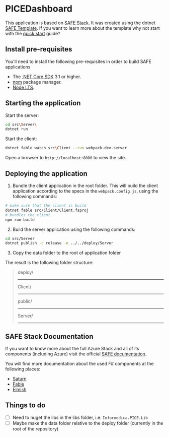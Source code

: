 # PICEDashboard
This application is based on [SAFE Stack](https://safe-stack.github.io/). It was created using the dotnet [SAFE Template](https://safe-stack.github.io/docs/template-overview/). If you want to learn more about the template why not start with the [quick start](https://safe-stack.github.io/docs/quickstart/) guide?

## Install pre-requisites
You'll need to install the following pre-requisites in order to build SAFE applications

* The [.NET Core SDK](https://www.microsoft.com/net/download) 3.1 or higher.
* [npm](https://nodejs.org/en/download/) package manager.
* [Node LTS](https://nodejs.org/en/download/).

## Starting the application
Start the server:
```bash
cd src\Server\
dotnet run
```

Start the client:
```bash
dotnet fable watch src\Client --run webpack-dev-server
```

Open a browser to `http://localhost:8080` to view the site.

## Deploying the application

1. Bundle the client application in the root folder. This will build the client application according to the specs in the `webpack.config.js`, using the following commands:
```bash
# make sure that the client is build
dotnet fable src/Client/Client.fsproj
# bundles the client
npm run build
```

2. Build the server application using the following commands:
```bash
cd src/Server
dotnet publish -c release -o ../../deploy/Server
```

3. Copy the data folder to the root of application folder


The result is the following folder structure:
> deploy/<hr>
>   Client/<hr>
>       public/<hr>
>   Server/<hr>




## SAFE Stack Documentation
If you want to know more about the full Azure Stack and all of its components (including Azure) visit the official [SAFE documentation](https://safe-stack.github.io/docs/).

You will find more documentation about the used F# components at the following places:

* [Saturn](https://saturnframework.org/docs/)
* [Fable](https://fable.io/docs/)
* [Elmish](https://elmish.github.io/elmish/)

## Things to do
- [ ] Need to nuget the libs in the libs folder, i.e. `Informedica.PICE.Lib`
- [ ] Maybe make the data folder relative to the deploy folder (currently in the root of the repository)

